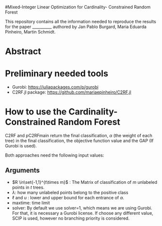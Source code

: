 #Mixed-Integer Linear Optimization for Cardinality- Constrained Random Forest

This repository contains all the information needed to reproduce the results for the paper __________ authored by Jan Pablo Burgard, Maria Eduarda Pinheiro, Martin Schmidt.

# Abstract

# Preliminary needed tools

- Gurobi: https://juliapackages.com/p/gurobi
- C2RF.jl package: https://github.com/mariaepinheiro/C2RF.jl

 # How to use the Cardinality-Constrained Random Forest
 C2RF and pC2RFmain return the final classification, $\alpha$ (the weight of each tree) in the final classification, the objective function value and the GAP (If Gurobi is used).
 
 Both approaches need the following input values:
 
 ## Arguments
 - $R \in\set{-1,1}^{t\times m}$ : The Matrix of classification of $m$ unlabeled points in $t$ trees.
 - $\lambda$: how many unlabeled points belong to the positive class
 - $\ell$ and $u$ : lower and upper bound for each entrance of $\alpha$.
 - maxtime: time limit
 - solver: By default we use solver=1, which means we are using Gurobi. For that, it is necessary a Gurobi license. If choose any different value, SCIP is used, however no branching priority is considered.



 
